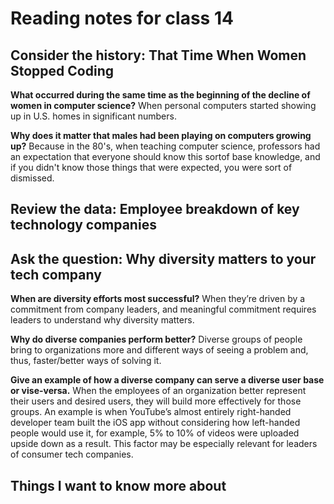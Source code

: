 # Reading notes for class 14

## Consider the history: That Time When Women Stopped Coding

**What occurred during the same time as the beginning of the decline of women in computer science?**
When personal computers started showing up in U.S. homes in significant numbers.

**Why does it matter that males had been playing on computers growing up?**
Because in the 80's, when teaching computer science, professors had an expectation that everyone should know this sortof base knowledge, and if you didn't know those things that were expected, you were sort of dismissed.

## Review the data: Employee breakdown of key technology companies

## Ask the question: Why diversity matters to your tech company

**When are diversity efforts most successful?**
When they’re driven by a commitment from company leaders, and meaningful commitment requires leaders to understand why diversity matters.

**Why do diverse companies perform better?**
Diverse groups of people bring to organizations more and different ways of seeing a problem and, thus, faster/better ways of solving it.

**Give an example of how a diverse company can serve a diverse user base or vise-versa.**
When the employees of an organization better represent their users and desired users, they will build more effectively for those groups.
An example is when YouTube’s almost entirely right-handed developer team built the iOS app without considering how left-handed people would use it, for example, 5% to 10% of videos were uploaded upside down as a result. This factor may be especially relevant for leaders of consumer tech companies.

## Things I want to know more about

